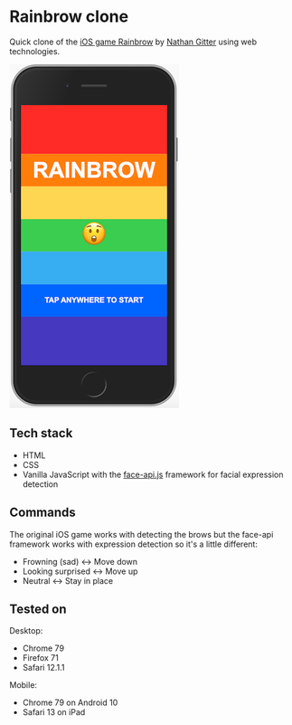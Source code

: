 # Rainbrow clone

Quick clone of the [iOS game Rainbrow](https://apps.apple.com/au/app/rainbrow/id1312458558) by [Nathan Gitter](http://nathangitter.com/) using web technologies.

![Snapshot of home screen on mobile](mobile.png)

## Tech stack

* HTML
* CSS
* Vanilla JavaScript with the [face-api.js](https://github.com/justadudewhohacks/face-api.js) framework for facial expression detection

## Commands

The original iOS game works with detecting the brows but the face-api framework works with expression detection so it's a little different:

* Frowning (sad) <-> Move down
* Looking surprised <-> Move up
* Neutral <-> Stay in place


## Tested on

Desktop:

- Chrome 79
- Firefox 71
- Safari 12.1.1

Mobile:

- Chrome 79 on Android 10
- Safari 13 on iPad




